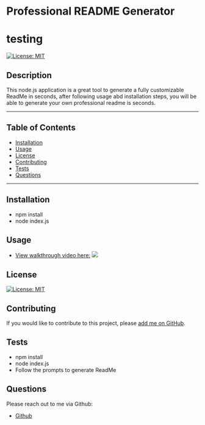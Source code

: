# Professional README Generator 


# testing
[![License: MIT](https://img.shields.io/badge/License-MIT-yellow.svg)](https://opensource.org/licenses/MIT)
## Description
 This node.js application is a great tool to generate a fully customizable ReadMe in seconds, after following usage abd installation steps, you will be
 able to generate your own professional readme is seconds.
***
## Table of Contents
* [Installation](#installation)
* [Usage](#usage)
* [License](#license)
* [Contributing](#contributing)
* [Tests](#tests)
* [Questions](#questions)
***
## Installation
* npm install
* node index.js




## Usage
* [View walkthrough video here:](https://drive.google.com/file/d/1SyT9YD8kN4WfN8w3yD8Yig1Ls1KIVPJ_/view)
![](images/team-profile-ss.png)

## License
[![License: MIT](https://img.shields.io/badge/License-MIT-yellow.svg)](https://opensource.org/licenses/MIT)
## Contributing
If you would like to contribute to this project, please [add me on GitHub](https://github.com/hibo-ali).
## Tests
* npm install
* node index.js
* Follow the prompts to generate ReadMe
## Questions
Please reach out to me via Github:
* [Github](https://github.com/hibo-ali)
